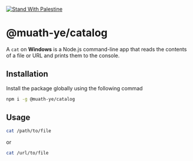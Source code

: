 [![Stand With Palestine](https://raw.githubusercontent.com/TheBSD/StandWithPalestine/main/banner-no-action.svg)](https://TheBSD.github.io/StandWithPalestine/)

# @muath-ye/catalog

A `cat` on **Windows** is a Node.js command-line app that reads the contents of a file or URL and prints them to the console.

## Installation

Install the package globally using the following commad

```sh
npm i -g @muath-ye/catalog
```

## Usage

```sh
cat /path/to/file
```
or

```sh
cat /url/to/file
```
